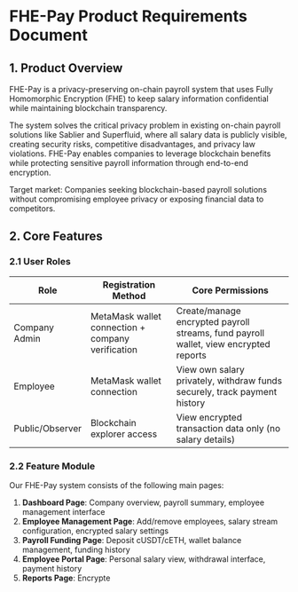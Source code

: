 # FHE-Pay Product Requirements Document

## 1. Product Overview

FHE-Pay is a privacy-preserving on-chain payroll system that uses Fully Homomorphic Encryption (FHE) to keep salary information confidential while maintaining blockchain transparency.

The system solves the critical privacy problem in existing on-chain payroll solutions like Sablier and Superfluid, where all salary data is publicly visible, creating security risks, competitive disadvantages, and privacy law violations. FHE-Pay enables companies to leverage blockchain benefits while protecting sensitive payroll information through end-to-end encryption.

Target market: Companies seeking blockchain-based payroll solutions without compromising employee privacy or exposing financial data to competitors.

## 2. Core Features

### 2.1 User Roles

| Role            | Registration Method                               | Core Permissions                                                                     |
| --------------- | ------------------------------------------------- | ------------------------------------------------------------------------------------ |
| Company Admin   | MetaMask wallet connection + company verification | Create/manage encrypted payroll streams, fund payroll wallet, view encrypted reports |
| Employee        | MetaMask wallet connection                        | View own salary privately, withdraw funds securely, track payment history            |
| Public/Observer | Blockchain explorer access                        | View encrypted transaction data only (no salary details)                             |

### 2.2 Feature Module

Our FHE-Pay system consists of the following main pages:

1. **Dashboard Page**: Company overview, payroll summary, employee management interface
2. **Employee Management Page**: Add/remove employees, salary stream configuration, encrypted salary settings
3. **Payroll Funding Page**: Deposit cUSDT/cETH, wallet balance management, funding history
4. **Employee Portal Page**: Personal salary view, withdrawal interface, payment history
5. **Reports Page**: Encrypte

